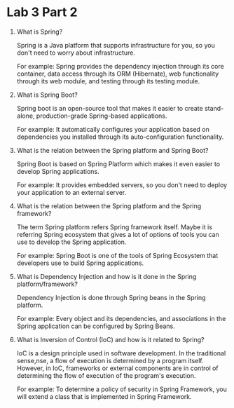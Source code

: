 # Lab 3 Part 2

1. What is Spring?

    Spring is a Java platform that supports infrastructure for you, so you don't need to worry about infrastructure.

    For example: Spring provides the dependency injection through its core container, data access through its ORM (Hibernate), web functionality through its web module, and testing through its testing module.

2. What is Spring Boot?

    Spring boot is an open-source tool that makes it easier to create stand-alone, production-grade Spring-based applications.

    For example: It automatically configures your application based on dependencies you installed through its auto-configuration functionality.

3. What is the relation between the Spring platform and Spring Boot?

    Spring Boot is based on Spring Platform which makes it even easier to develop Spring applications.

    For example: It provides embedded servers, so you don't need to deploy your application to an external server.

4. What is the relation between the Spring platform and the Spring framework?

    The term Spring platform refers Spring framework itself. Maybe it is referring Spring ecosystem that gives a lot of options of tools you can use to develop the Spring application.

    For example: Spring Boot is one of the tools of Spring Ecosystem that developers use to build Spring applications.

5. What is Dependency Injection and how is it done in the Spring platform/framework?

    Dependency Injection is done through Spring beans in the Spring platform.

    For example: Every object and its dependencies, and associations in the Spring application can be configured by Spring Beans.

6. What is Inversion of Control (IoC) and how is it related to Spring?

    IoC is a design principle used in software development. In the traditional sense,nse, a flow of execution is determined by a program itself. However, in IoC, frameworks or external components are in control of determining the flow of execution of the program's execution.

    For example: To determine a policy of security in Spring Framework, you will extend a class that is implemented in Spring Framework.
